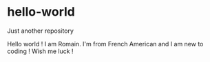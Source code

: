 # hello-world
Just another repository

Hello world !
I am Romain. I'm from French American and I am new to coding ! Wish me luck !
